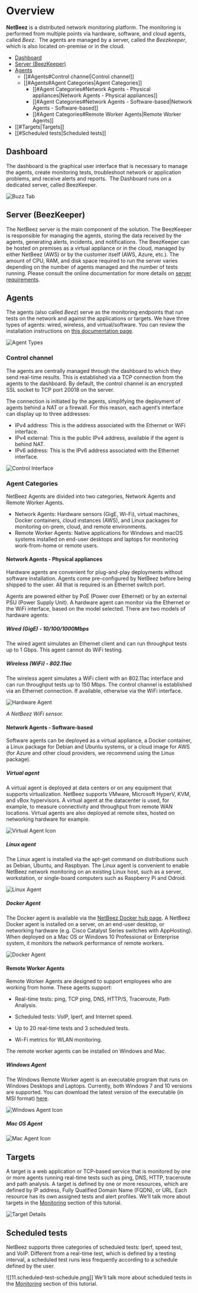 # Overview
**NetBeez** is a distributed network monitoring platform. The monitoring is performed from multiple points via hardware, software, and cloud agents, called *Beez*.  The agents are managed by a server, called the *Beezkeeper*, which is also located on-premise or in the cloud. 

- [Dashboard](#dashboard)
- [Server (BeezKeeper)](#server-beezkeeper)
- [Agents](#agents)
	- [[#Agents#Control channel|Control channel]]
	- [[#Agents#Agent Categories|Agent Categories]]
		- [[#Agent Categories#Network Agents - Physical appliances|Network Agents - Physical appliances]]
		- [[#Agent Categories#Network Agents - Software-based|Network Agents - Software-based]]
		- [[#Agent Categories#Remote Worker Agents|Remote Worker Agents]]
- [[#Targets|Targets]]
- [[#Scheduled tests|Scheduled tests]]

## Dashboard
The dashboard is the graphical user interface that is necessary to manage the agents, create monitoring tests, troubleshoot network or application problems, and receive alerts and reports.  The Dashboard runs on a dedicated server, called BeezKeeper. 

![Buzz Tab](assets/1.dashboard-buzztab.png)
## Server (BeezKeeper)
The NetBeez server is the main component of the solution. The BeezKeeper is responsible for managing the agents, storing the data received by the agents, generating alerts, incidents, and notifications. The BeezKeeper can be hosted on premises as a virtual appliance or in the cloud, managed by either NetBeez (AWS) or by the customer itself (AWS, Azure, etc.). The amount of CPU, RAM, and disk space required to run the server varies depending on the number of agents managed and the number of tests running. Please consult the online documentation for more details on [server requirements](https://netbeez.zendesk.com/hc/en-us/articles/360031332291).
## Agents
The agents (also called *Beez*) serve as the monitoring endpoints that run tests on the network and against the applications or targets. We have three types of agents: wired, wireless, and virtual/software. You can review the installation instructions on [this documentation page](https://netbeez.zendesk.com/hc/en-us/articles/204333545-Agent-Types). 

![Agent Types](assets/2.agent-types.png)
### Control channel

The agents are centrally managed through the dashboard to which they send real-time results. This is established via a TCP connection from the agents to the dashboard. By default, the control channel is an encrypted SSL socket to TCP port 20018 on the server. 

The connection is initiated by the agents, simplifying the deployment of agents behind a NAT or a firewall. For this reason, each agent’s interface can display up to three addresses:

- IPv4 address: This is the address associated with the Ethernet or WiFi interface.
- IPv4 external: This is the public IPv4 address, available if the agent is behind NAT.
- IPv6 address: This is the IPv6 address associated with the Ethernet interface.

![Control Interface](assets/3.control-interface.png)
### Agent Categories

NetBeez Agents are divided into two categories, Network Agents and Remote Worker Agents.

- Network Agents: Hardware sensors (GigE, Wi-Fi), virtual machines, Docker containers, cloud instances (AWS), and Linux packages for monitoring on-prem, cloud, and remote environments.
- Remote Worker Agents: Native applications for Windows and macOS systems installed on end-user desktops and laptops for monitoring work-from-home or remote users.
#### Network Agents - Physical appliances

Hardware agents are convenient for plug-and-play deployments without software installation. Agents come pre-configured by NetBeez before being shipped to the user. All that is required is an Ethernet switch port.

Agents are powered either by PoE (Power over Ethernet) or by an external PSU (Power Supply Unit). A hardware agent can monitor via the Ethernet or the WiFi interface, based on the model selected. There are two models of hardware agents:
##### Wired (GigE) - 10/100/1000Mbps

The wired agent simulates an Ethernet client and can run throughput tests up to 1 Gbps. This agent cannot do WiFi testing.

##### Wireless (WiFi) - 802.11ac

The wireless agent simulates a WiFi client with an 802.11ac interface and can run throughput tests up to 150 Mbps. The control channel is established via an Ethernet connection. If available, otherwise via the WiFi interface.

![Hardware Agent](assets/4.hardware-agent.png)

*A NetBeez WiFi sensor.*

#### Network Agents - Software-based
Software agents can be deployed as a virtual appliance, a Docker container, a Linux package for Debian and Ubuntu systems, or a cloud image for AWS (for Azure and other cloud providers, we recommend using the Linux package).
##### Virtual agent
A virtual agent is deployed at data centers or on any equipment that supports virtualization. NetBeez supports VMware, Microsoft HyperV, KVM, and vBox hypervisors. A virtual agent at the datacenter is used, for example, to measure connectivity and throughput from remote WAN locations. Virtual agents are also deployed at remote sites, hosted on networking hardware for example. 

![Virtual Agent Icon](assets/5.virtual-agent-icon.png)
##### Linux agent
The Linux agent is installed via the apt-get command on distributions such as Debian, Ubuntu, and Raspbyan. The Linux agent is convenient to enable NetBeez network monitoring on an existing Linux host, such as a server, workstation, or single-board computers such as Raspberry Pi and Odroid.

![Linux Agent](assets/6.linux-agent-icon.png)
##### Docker Agent
The Docker agent is available via the [NetBeez Docker hub page](https://hub.docker.com/r/netbeez/nb-agent). A NetBeez Docker agent is installed on a server, on an end-user desktop, or networking hardware (e.g. Cisco Catalyst Series switches with AppHosting). When deployed on a Mac OS or Windows 10 Professional or Enterprise system, it monitors the network performance of remote workers.

![Docker Agent](assets/7.docker-agent-icon.png)
#### Remote Worker Agents

Remote Worker Agents are designed to support employees who are working from home. These agents support:

- Real-time tests: ping, TCP ping, DNS, HTTP/S, Traceroute, Path Analysis.
    
- Scheduled tests: VoIP, Iperf, and Internet speed.
    
- Up to 20 real-time tests and 3 scheduled tests.
    
- Wi-Fi metrics for WLAN monitoring.
    

The remote worker agents can be installed on Windows and Mac.

##### Windows Agent

The Windows Remote Worker agent is an executable program that runs on Windows Desktops and Laptops. Currently, both Windows 7 and 10 versions are supported. You can download the latest version of the executable (in MSI format) [here](https://github.com/netbeez/windows/releases/latest).

![Windows Agent Icon](assets/8.windows-agent-icon.png)

##### Mac OS Agent

![Mac Agent Icon](assets/9.mac-agent-icon.png)

## Targets
A target is a web application or TCP-based service that is monitored by one or more agents running real-time tests such as ping, DNS, HTTP, traceroute and path analysis. A target is defined by one or more resources, which are defined by IP address, Fully Qualified Domain Name (FQDN), or URL. Each resource has its own assigned tests and alert profiles. We’ll talk more about targets in the [Monitoring](https://docs.google.com/document/d/1GsIWkWI3mMj2xqG0Ce_1BNrb8t8RhePK_bokT24sjo4/edit#heading=h.f8ca4ozijm9s) section of this tutorial.

![Target Details](assets/10.target-details.png)
## Scheduled tests

NetBeez supports three categories of scheduled tests: Iperf, speed test, and VoIP. Different from a real-time test, which is defined by a testing interval, a scheduled test runs less frequently according to a schedule defined by the user.

![[11.scheduled-test-schedule.png]]
We’ll talk more about scheduled tests in the [Monitoring](https://docs.google.com/document/d/1GsIWkWI3mMj2xqG0Ce_1BNrb8t8RhePK_bokT24sjo4/edit#heading=h.f8ca4ozijm9s) section of this tutorial.